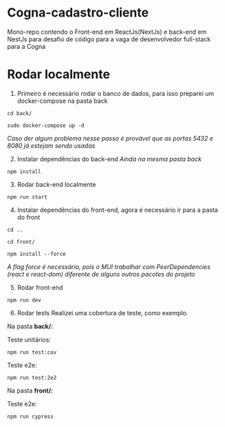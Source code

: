 # Cogna-cadastro-cliente
Mono-repo contendo o Front-end em ReactJs(NextJs) e back-end em NestJs para desafio de código para a vaga de desenvolvedor full-stack para a Cogna

# Rodar localmente
1. Primeiro é necessário rodar o banco de dados, para isso preparei um docker-compose na pasta back
```
cd back/
```
```
sudo docker-compose up -d
```

*Caso der algum problema nesse passo é provável que as portas 5432 e 8080 já estejam sendo usadas*

2. Instalar dependências do back-end
*Ainda na mesma pasta back*
```
npm install
```

3. Rodar back-end localmente
```
npm run start
```

4. Instalar dependências do front-end, agora é necessário ir para a pasta do front
```
cd ..
```
```
cd front/
```
```
npm install --force
```
*A flag force é necessária, pois o MUI trabalhar com PeerDependencies (react e react-dom) diferente de alguns outros pacotes do projeto*

5. Rodar front-end
```
npm run dev
```

6. Rodar tests
Realizei uma cobertura de teste, como exemplo.

Na pasta **back/:**

Teste unitários:
```
npm run test:cov
```
Teste e2e:
```
npm run test:2e2
```
Na pasta **front/:**

Teste e2e:
```
npm run cypress
```